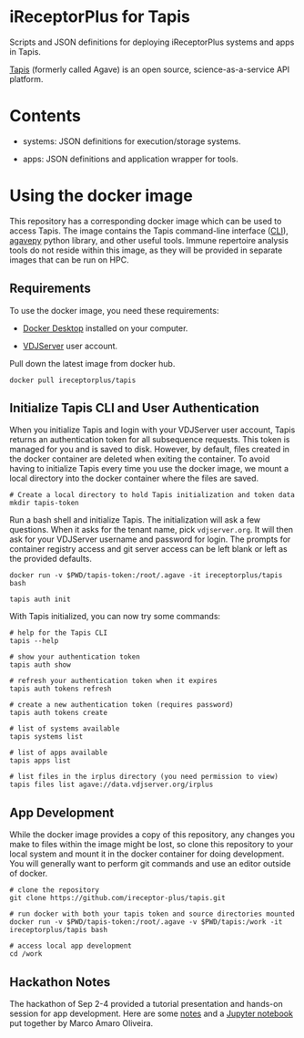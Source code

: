 # iReceptorPlus for Tapis

Scripts and JSON definitions for deploying iReceptorPlus systems and apps in Tapis.

[Tapis](https://tacc-cloud.readthedocs.io/projects/agave/en/latest/index.html) (formerly called Agave) is an open source, science-as-a-service API platform.

# Contents

* systems: JSON definitions for execution/storage systems.

* apps: JSON definitions and application wrapper for tools.

# Using the docker image

This repository has a corresponding docker image which can be used to access Tapis. The
image contains the Tapis command-line interface ([CLI](https://tapis-cli.readthedocs.io/en/latest/)),
[agavepy](https://agavepy.readthedocs.io/en/master/) python library, and other
useful tools. Immune repertoire analysis tools do not reside within this image, as they
will be provided in separate images that can be run on HPC.

## Requirements

To use the docker image, you need these requirements:

* [Docker Desktop](https://www.docker.com/products/docker-desktop) installed on your computer.

* [VDJServer](https://vdjserver.org) user account.

Pull down the latest image from docker hub.

```
docker pull ireceptorplus/tapis
```

## Initialize Tapis CLI and User Authentication

When you initialize Tapis and login with your VDJServer user account, Tapis returns an
authentication token for all subsequence requests. This token is managed for you and is
saved to disk. However, by default, files created in the docker container are deleted when
exiting the container. To avoid having to initialize Tapis every time you use the docker image,
we mount a local directory into the docker container where the files are saved.

```
# Create a local directory to hold Tapis initialization and token data
mkdir tapis-token
```

Run a bash shell and initialize Tapis. The initialization will ask a few questions.
When it asks for the tenant name, pick `vdjserver.org`. It will then ask for your VDJServer
username and password for login.
The prompts for container registry access and git server access can be left blank or
left as the provided defaults.

```
docker run -v $PWD/tapis-token:/root/.agave -it ireceptorplus/tapis bash

tapis auth init
```

With Tapis initialized, you can now try some commands:

```
# help for the Tapis CLI
tapis --help

# show your authentication token
tapis auth show

# refresh your authentication token when it expires
tapis auth tokens refresh

# create a new authentication token (requires password)
tapis auth tokens create

# list of systems available
tapis systems list

# list of apps available
tapis apps list

# list files in the irplus directory (you need permission to view)
tapis files list agave://data.vdjserver.org/irplus
```

## App Development

While the docker image provides a copy of this repository, any changes you make to files within the image
might be lost, so clone this repository to your local system and mount it in the docker
container for doing development. You will generally want to perform git commands and use
an editor outside of docker.

```
# clone the repository
git clone https://github.com/ireceptor-plus/tapis.git

# run docker with both your tapis token and source directories mounted
docker run -v $PWD/tapis-token:/root/.agave -v $PWD/tapis:/work -it ireceptorplus/tapis bash

# access local app development
cd /work
```

## Hackathon Notes

The hackathon of Sep 2-4 provided a tutorial presentation and hands-on session for app
development. Here are some [notes](20200902_Hackathon_Notes.md) and a [Jupyter notebook](20200902_Hackathon_Notes.ipynb) put together by Marco Amaro Oliveira.
